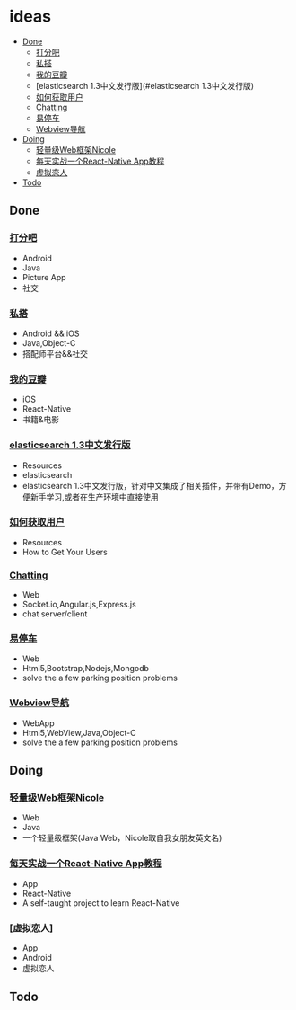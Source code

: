 # ideas
* [Done](#done)
  * [打分吧](#打分吧)
  * [私搭](#私搭)
  * [我的豆瓣](#我的豆瓣)
  * [elasticsearch 1.3中文发行版](#elasticsearch 1.3中文发行版)
  * [如何获取用户](#如何获取用户)
  * [Chatting](#chatting)
  * [易停车](#易停车)
  * [Webview导航](#Webview导航)
* [Doing](#doing)
  * [轻量级Web框架Nicole](#轻量级Web框架Nicole)
  * [每天实战一个React-Native App教程](#ReactNativeDayAndDay)
  * [虚拟恋人](#虚拟恋人)
* [Todo](#todo)
  
## Done
### [打分吧](http://www.wandoujia.com/apps/com.jhp.dafenba)

- Android
- Java
- Picture App
- 社交

### [私搭](http://www.51privatestyle.com/)

- Android && iOS
- Java,Object-C
- 搭配师平台&&社交

### [我的豆瓣](https://github.com/edagarli/react-native-douban)

- iOS
- React-Native
- 书籍&电影

### [elasticsearch 1.3中文发行版](https://github.com/edagarli/elasticsearch_rtf_1.3)

- Resources
- elasticsearch
- elasticsearch 1.3中文发行版，针对中文集成了相关插件，并带有Demo，方便新手学习,或者在生产环境中直接使用

### [如何获取用户](https://github.com/edagarli/howto-get-users)

- Resources
- How to Get Your Users

### [Chatting](https://github.com/edagarli/chattingnode)

- Web
- Socket.io,Angular.js,Express.js
- chat server/client 

### [易停车](https://github.com/edagarli/parkingmore)

- Web 
- Html5,Bootstrap,Nodejs,Mongodb
- solve the a few parking position problems 

### [Webview导航](https://github.com/edagarli/gdp)

- WebApp
- Html5,WebView,Java,Object-C
- solve the a few parking position problems 

## Doing
### [轻量级Web框架Nicole](https://github.com/edagarli/Nicole)

- Web
- Java
- 一个轻量级框架(Java Web，Nicole取自我女朋友英文名)

### [每天实战一个React-Native App教程](https://github.com/edagarli/ReactNativeDayAndDay)

- App
- React-Native
- A self-taught project to learn React-Native

### [虚拟恋人]

- App
- Android
- 虚拟恋人

## Todo

